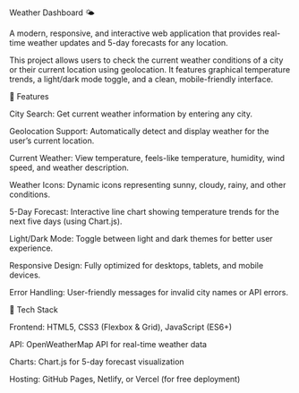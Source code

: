 Weather Dashboard 🌤️

A modern, responsive, and interactive web application that provides real-time weather updates and 5-day forecasts for any location.

This project allows users to check the current weather conditions of a city or their current location using geolocation. It features graphical temperature trends, a light/dark mode toggle, and a clean, mobile-friendly interface.

🔹 Features

City Search: Get current weather information by entering any city.

Geolocation Support: Automatically detect and display weather for the user’s current location.

Current Weather: View temperature, feels-like temperature, humidity, wind speed, and weather description.

Weather Icons: Dynamic icons representing sunny, cloudy, rainy, and other conditions.

5-Day Forecast: Interactive line chart showing temperature trends for the next five days (using Chart.js).

Light/Dark Mode: Toggle between light and dark themes for better user experience.

Responsive Design: Fully optimized for desktops, tablets, and mobile devices.

Error Handling: User-friendly messages for invalid city names or API errors.

🔹 Tech Stack

Frontend: HTML5, CSS3 (Flexbox & Grid), JavaScript (ES6+)

API: OpenWeatherMap API
 for real-time weather data

Charts: Chart.js for 5-day forecast visualization

Hosting: GitHub Pages, Netlify, or Vercel (for free deployment)
